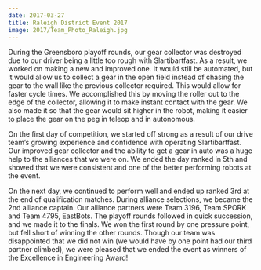 ```yaml
---
date: 2017-03-27
title: Raleigh District Event 2017
image: 2017/Team_Photo_Raleigh.jpg
---
```


During the Greensboro playoff rounds, our gear collector was destroyed due to our driver being a little too rough with Slartibartfast. As a result, we worked on making a new and improved one. It would still be automated, but it would allow us to collect a gear in the open field instead of chasing the gear to the wall like the previous collector required. This would allow for faster cycle times. We accomplished this by moving the roller out to the edge of the collector, allowing it to make instant contact with the gear. We also made it so that the gear would sit higher in the robot, making it easier to place the gear on the peg in teleop and in autonomous.

On the first day of competition, we started off strong as a result of our drive team’s growing experience and confidence with operating Slartibartfast. Our improved gear collector and the ability to get a gear in auto was a huge help to the alliances that we were on. We ended the day ranked in 5th and showed that we were consistent and one of the better performing robots at the event.

On the next day, we continued to perform well and ended up ranked 3rd at the end of qualification matches. During alliance selections, we became the 2nd alliance captain. Our alliance partners were Team 3196, Team SPORK and Team 4795, EastBots. The playoff rounds followed in quick succession, and we made it to the finals. We won the first round by one pressure point, but fell short of winning the other rounds. Though our team was disappointed that we did not win (we would have by one point had our third partner climbed), we were pleased that we ended the event as winners of the Excellence in Engineering Award!
